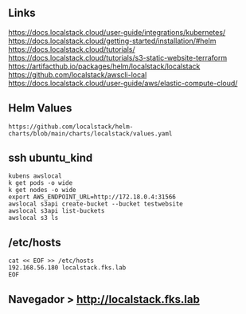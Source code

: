 ## Links
https://docs.localstack.cloud/user-guide/integrations/kubernetes/
https://docs.localstack.cloud/getting-started/installation/#helm
https://docs.localstack.cloud/tutorials/
https://docs.localstack.cloud/tutorials/s3-static-website-terraform
https://artifacthub.io/packages/helm/localstack/localstack
https://github.com/localstack/awscli-local
https://docs.localstack.cloud/user-guide/aws/elastic-compute-cloud/

## Helm Values
```
https://github.com/localstack/helm-charts/blob/main/charts/localstack/values.yaml
```

## ssh ubuntu_kind
```
kubens awslocal
k get pods -o wide
k get nodes -o wide
export AWS_ENDPOINT_URL=http://172.18.0.4:31566
awslocal s3api create-bucket --bucket testwebsite
awslocal s3api list-buckets
awslocal s3 ls
```

## /etc/hosts
```
cat << EOF >> /etc/hosts
192.168.56.180 localstack.fks.lab
EOF
```

## Navegador > http://localstack.fks.lab

